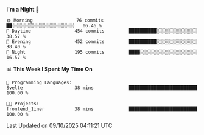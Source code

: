 <!--START_SECTION:waka-->
**I'm a Night 🦉** 

```text
🌞 Morning                76 commits          ██░░░░░░░░░░░░░░░░░░░░░░░   06.46 % 
🌆 Daytime                454 commits         ██████████░░░░░░░░░░░░░░░   38.57 % 
🌃 Evening                452 commits         ██████████░░░░░░░░░░░░░░░   38.40 % 
🌙 Night                  195 commits         ████░░░░░░░░░░░░░░░░░░░░░   16.57 % 
```


📊 **This Week I Spent My Time On** 

```text
💬 Programming Languages: 
Svelte                   38 mins             █████████████████████████   100.00 % 

🐱‍💻 Projects: 
frontend_1iner           38 mins             █████████████████████████   100.00 % 
```


 Last Updated on 09/10/2025 04:11:21 UTC
<!--END_SECTION:waka-->
